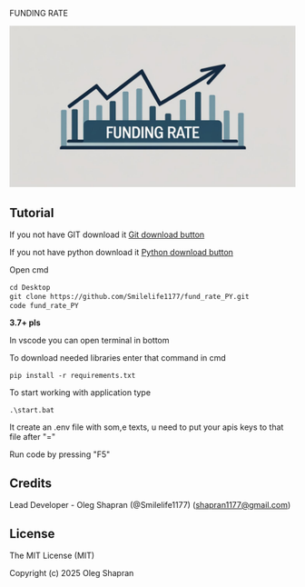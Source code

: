 FUNDING RATE

![Alt text](images/example.jpg)

## Tutorial

If you not have GIT download it [Git download button](https://git-scm.com/downloads)

If you not have python download it [Python download button](https://www.python.org/downloads/)

Open cmd

```
cd Desktop
git clone https://github.com/Smilelife1177/fund_rate_PY.git
code fund_rate_PY
```

**3.7+ pls**

In vscode you can open terminal in bottom

To download needed libraries enter that command in cmd

```
pip install -r requirements.txt
```

To start working with application type 
```
.\start.bat
```

It create an .env file with som,e texts, u need to put your apis keys to that file after "=" 

Run code by pressing "F5"

## Credits

Lead Developer - Oleg Shapran (@Smilelife1177) (shapran1177@gmail.com)

## License

The MIT License (MIT)

Copyright (c) 2025 Oleg Shapran
